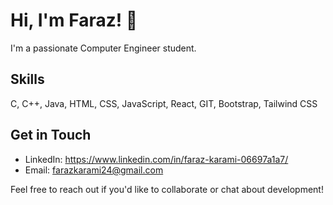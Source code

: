 # Hi, I'm Faraz! 👋

I'm a passionate Computer Engineer student.

## Skills

 C, C++, Java, HTML, CSS, JavaScript, React, GIT, Bootstrap, Tailwind CSS

## Get in Touch

- LinkedIn: https://www.linkedin.com/in/faraz-karami-06697a1a7/
- Email: farazkarami24@gmail.com

Feel free to reach out if you'd like to collaborate or chat about development!
